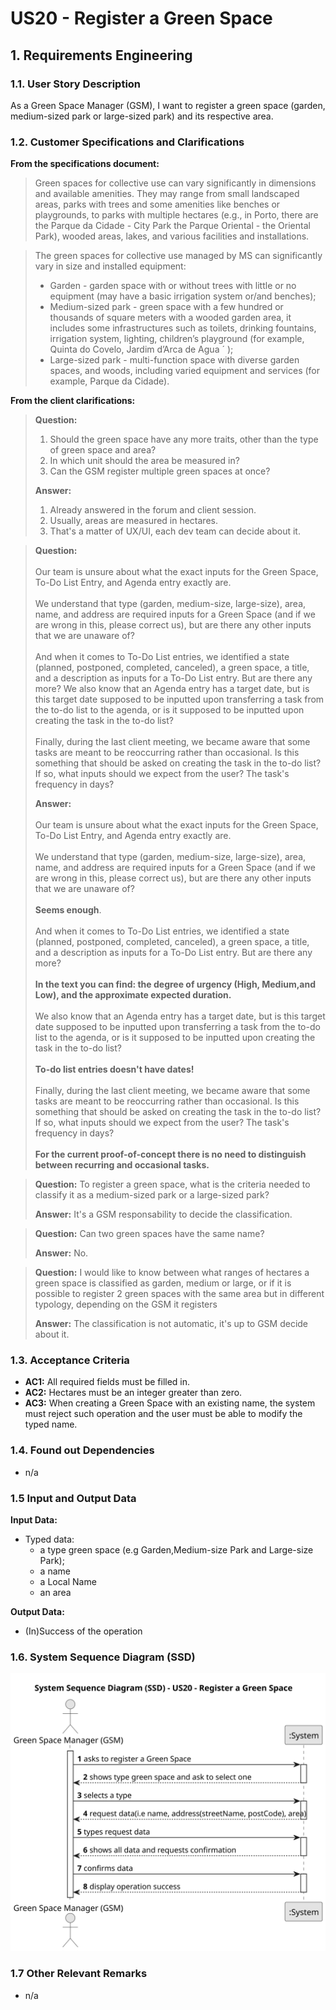 # US20 - Register a Green Space

## 1. Requirements Engineering

### 1.1. User Story Description

As a Green Space Manager (GSM), I want to register a green space (garden, medium-sized park or large-sized park) and its
respective area.

### 1.2. Customer Specifications and Clarifications

**From the specifications document:**

> Green spaces for collective use can vary significantly in dimensions and
> available amenities. They may range from small landscaped areas, parks
> with trees and some amenities like benches or playgrounds, to parks with
> multiple hectares (e.g., in Porto, there are the Parque da Cidade - City Park the Parque Oriental - the Oriental
> Park),
> wooded areas, lakes, and various facilities and installations.

> The green spaces for collective use managed by MS can significantly vary in
> size and installed equipment:
> - Garden - garden space with or without trees with little or no equipment
    (may have a basic irrigation system or/and benches);
>- Medium-sized park - green space with a few hundred or thousands of
   > square meters with a wooded garden area, it includes some infrastructures such as toilets, drinking fountains,
   > irrigation system, lighting,
   > children’s playground (for example, Quinta do Covelo, Jardim d’Arca
   > de Agua ´ );
>- Large-sized park - multi-function space with diverse garden spaces, and
   > woods, including varied equipment and services (for example, Parque
   > da Cidade).

**From the client clarifications:**

> **Question:**
>1. Should the green space have any more traits, other than the type of green space and area?
>2. In which unit should the area be measured in?
>3. Can the GSM register multiple green spaces at once?
>
> **Answer:**
>1. Already answered in the forum and client session.
>2. Usually, areas are measured in hectares.
>3. That's a matter of UX/UI, each dev team can decide about it.


> **Question:**
> <br><br>Our team is unsure about what the exact inputs for the Green Space, To-Do List Entry, and Agenda entry exactly
> are.
> <br><br>We understand that type (garden, medium-size, large-size), area, name, and address are required inputs for a
> Green
> Space (and if we are wrong in this, please correct us), but are there any other inputs that we are unaware of?
> <br><br>And when it comes to To-Do List entries, we identified a state (planned, postponed, completed, canceled), a
> green
> space,
> a title, and a description as inputs for a To-Do List entry. But are there any more? We also know that an Agenda
> entry
> has a target date, but is this target date supposed to be inputted upon transferring a task from the to-do list to
> the
> agenda, or is it supposed to be inputted upon creating the task in the to-do list?
> <br><br>Finally, during the last client meeting, we became aware that some tasks are meant to be reoccurring rather
> than
> occasional. Is this something that should be asked on creating the task in the to-do list? If so, what inputs should
> we
> expect from the user? The task's frequency in days?
>
> **Answer:**
> <br><br>Our team is unsure about what the exact inputs for the Green Space, To-Do List Entry, and Agenda entry exactly
> are.
> <br><br>We understand that type (garden, medium-size, large-size), area, name, and address are required inputs for a
> Green
> Space (and if we are wrong in this, please correct us), but are there any other inputs that we are unaware of?
> <br><br><b>Seems enough</b>.
> <br><br>And when it comes to To-Do List entries, we identified a state (planned, postponed, completed, canceled), a
> green
> space,
> a title, and a description as inputs for a To-Do List entry. But are there any more?
> <br><br><b>In the text you can find: the degree of urgency (High, Medium,and Low), and the approximate expected
> duration.</b>
> <br><br>We also know that an Agenda entry has a target date, but is this target date supposed to be inputted upon
> transferring a
> task from the to-do list to the agenda, or is it supposed to be inputted upon creating the task in the to-do list?
> <br><br><b>To-do list entries doesn't have dates!</b>
> <br><br>Finally, during the last client meeting, we became aware that some tasks are meant to be reoccurring rather
> than
> occasional. Is this something that should be asked on creating the task in the to-do list? If so, what inputs should
> we
> expect from the user? The task's frequency in days?
> <br><br><b>For the current proof-of-concept there is no need to distinguish between recurring and occasional
> tasks.</b>

> **Question:** To register a green space, what is the criteria needed to classify it as a medium-sized park or a
> large-sized park?
>
> **Answer:** It's a GSM responsability to decide the classification.

> **Question:** Can two green spaces have the same name?
>
> **Answer:** No.

> **Question:**  I would like to know between what ranges of hectares a green space is classified as garden, medium or
> large, or if it is possible to register 2 green spaces with the same area but in different typology, depending on the
> GSM it registers
>
> **Answer:** The classification is not automatic, it's up to GSM decide about it.

### 1.3. Acceptance Criteria

* **AC1:** All required fields must be filled in.
* **AC2:** Hectares must be an integer greater than zero.
* **AC3:** When creating a Green Space with an existing name, the system must reject such operation and the user must be
  able to modify the typed name.

### 1.4. Found out Dependencies

* n/a

### 1.5 Input and Output Data

**Input Data:**

* Typed data:
    * a type green space (e.g Garden,Medium-size Park and Large-size Park);
    * a name
    * a Local Name
    * an area

**Output Data:**

* (In)Success of the operation

### 1.6. System Sequence Diagram (SSD)

![System Sequence Diagram - Alternative One](svg/us20-system-sequence-diagram.svg)

### 1.7 Other Relevant Remarks

* n/a
